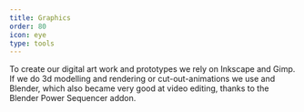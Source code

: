 ```yaml
---
title: Graphics
order: 80
icon: eye
type: tools
---
```


To create our digital art work and prototypes we rely on Inkscape and Gimp. If we do 3d modelling and rendering or cut-out-animations we use and Blender, which also became very good at video editing, thanks to the Blender Power Sequencer addon.
